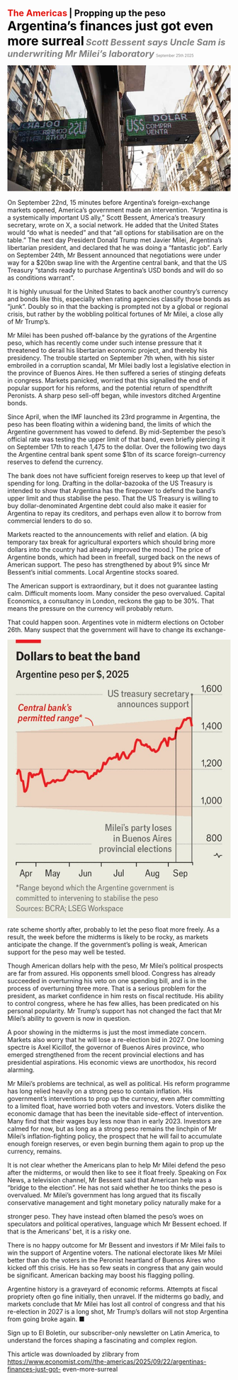 <span style="color:#E3120B; font-size:14.9pt; font-weight:bold;">The Americas</span> <span style="color:#000000; font-size:14.9pt; font-weight:bold;">| Propping up the peso</span>
<span style="color:#000000; font-size:21.0pt; font-weight:bold;">Argentina’s finances just got even more surreal</span>
<span style="color:#808080; font-size:14.9pt; font-weight:bold; font-style:italic;">Scott Bessent says Uncle Sam is underwriting Mr Milei’s laboratory</span>
<span style="color:#808080; font-size:6.2pt;">September 25th 2025</span>

![](../images/023_Argentinas_finances_just_got_even_more_surreal/p0104_img01.jpeg)

On September 22nd, 15 minutes before Argentina’s foreign-exchange markets opened, America’s government made an intervention. “Argentina is a systemically important US ally,” Scott Bessent, America’s treasury secretary, wrote on X, a social network. He added that the United States would “do what is needed” and that “all options for stabilisation are on the table.” The next day President Donald Trump met Javier Milei, Argentina’s libertarian president, and declared that he was doing a “fantastic job”. Early on September 24th, Mr Bessent announced that negotiations were under way for a $20bn swap line with the Argentine central bank, and that the US Treasury “stands ready to purchase Argentina’s USD bonds and will do so as conditions warrant”.

It is highly unusual for the United States to back another country’s currency and bonds like this, especially when rating agencies classify those bonds as “junk”. Doubly so in that the backing is prompted not by a global or regional crisis, but rather by the wobbling political fortunes of Mr Milei, a close ally of Mr Trump’s.

Mr Milei has been pushed off-balance by the gyrations of the Argentine peso, which has recently come under such intense pressure that it threatened to derail his libertarian economic project, and thereby his presidency. The trouble started on September 7th when, with his sister embroiled in a corruption scandal, Mr Milei badly lost a legislative election in the province of Buenos Aires. He then suffered a series of stinging defeats in congress. Markets panicked, worried that this signalled the end of popular support for his reforms, and the potential return of spendthrift Peronists. A sharp peso sell-off began, while investors ditched Argentine bonds.

Since April, when the IMF launched its 23rd programme in Argentina, the peso has been floating within a widening band, the limits of which the Argentine government has vowed to defend. By mid-September the peso’s official rate was testing the upper limit of that band, even briefly piercing it on September 17th to reach 1,475 to the dollar. Over the following two days the Argentine central bank spent some $1bn of its scarce foreign-currency reserves to defend the currency.

The bank does not have sufficient foreign reserves to keep up that level of spending for long. Drafting in the dollar-bazooka of the US Treasury is intended to show that Argentina has the firepower to defend the band’s upper limit and thus stabilise the peso. That the US Treasury is willing to buy dollar-denominated Argentine debt could also make it easier for Argentina to repay its creditors, and perhaps even allow it to borrow from commercial lenders to do so.

Markets reacted to the announcements with relief and elation. (A big temporary tax break for agricultural exporters which should bring more dollars into the country had already improved the mood.) The price of Argentine bonds, which had been in freefall, surged back on the news of American support. The peso has strengthened by about 9% since Mr Bessent’s initial comments. Local Argentine stocks soared.

The American support is extraordinary, but it does not guarantee lasting calm. Difficult moments loom. Many consider the peso overvalued. Capital Economics, a consultancy in London, reckons the gap to be 30%. That means the pressure on the currency will probably return.

That could happen soon. Argentines vote in midterm elections on October 26th. Many suspect that the government will have to change its exchange-

![](../images/023_Argentinas_finances_just_got_even_more_surreal/p0106_img01.jpeg)

rate scheme shortly after, probably to let the peso float more freely. As a result, the week before the midterms is likely to be rocky, as markets anticipate the change. If the government’s polling is weak, American support for the peso may well be tested.

Though American dollars help with the peso, Mr Milei’s political prospects are far from assured. His opponents smell blood. Congress has already succeeded in overturning his veto on one spending bill, and is in the process of overturning three more. That is a serious problem for the president, as market confidence in him rests on fiscal rectitude. His ability to control congress, where he has few allies, has been predicated on his personal popularity. Mr Trump’s support has not changed the fact that Mr Milei’s ability to govern is now in question.

A poor showing in the midterms is just the most immediate concern. Markets also worry that he will lose a re-election bid in 2027. One looming spectre is Axel Kicillof, the governor of Buenos Aires province, who emerged strengthened from the recent provincial elections and has presidential aspirations. His economic views are unorthodox, his record alarming.

Mr Milei’s problems are technical, as well as political. His reform programme has long relied heavily on a strong peso to contain inflation. His government’s interventions to prop up the currency, even after committing to a limited float, have worried both voters and investors. Voters dislike the economic damage that has been the inevitable side-effect of intervention. Many find that their wages buy less now than in early 2023. Investors are calmed for now, but as long as a strong peso remains the linchpin of Mr Milei’s inflation-fighting policy, the prospect that he will fail to accumulate enough foreign reserves, or even begin burning them again to prop up the currency, remains.

It is not clear whether the Americans plan to help Mr Milei defend the peso after the midterms, or would then like to see it float freely. Speaking on Fox News, a television channel, Mr Bessent said that American help was a “bridge to the election”. He has not said whether he too thinks the peso is overvalued. Mr Milei’s government has long argued that its fiscally conservative management and tight monetary policy naturally make for a

stronger peso. They have instead often blamed the peso’s woes on speculators and political operatives, language which Mr Bessent echoed. If that is the Americans’ bet, it is a risky one.

There is no happy outcome for Mr Bessent and investors if Mr Milei fails to win the support of Argentine voters. The national electorate likes Mr Milei better than do the voters in the Peronist heartland of Buenos Aires who kicked off this crisis. He has so few seats in congress that any gain would be significant. American backing may boost his flagging polling.

Argentine history is a graveyard of economic reforms. Attempts at fiscal propriety often go fine initially, then unravel. If the midterms go badly, and markets conclude that Mr Milei has lost all control of congress and that his re-election in 2027 is a long shot, Mr Trump’s dollars will not stop Argentina from going broke again. ■

Sign up to El Boletín, our subscriber-only newsletter on Latin America, to understand the forces shaping a fascinating and complex region.

This article was downloaded by zlibrary from https://www.economist.com//the-americas/2025/09/22/argentinas-finances-just-got- even-more-surreal